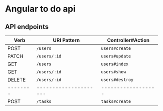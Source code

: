 # Angular to do api

## API endpoints

| Verb   | URI Pattern         | Controller#Action |
|--------|---------------------|------------------ |
| POST   | `/users`            | `users#create`    |
| PATCH  | `/users/:id`        | `users#update`    |
| GET    | `/users`            | `users#index`     |
| GET    | `/users/:id`        | `users#show`      |
| DELETE | `/users/:id`        | `users#destroy`   |
|--------|---------------------|------------------ |
| POST   | `/tasks`            | `tasks#create`    |
